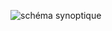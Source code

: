 ![schéma synoptique](https://github.com/user-attachments/assets/8b703337-a753-49e2-947b-a988aeb19c89)

